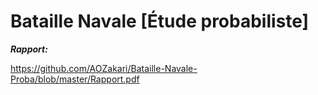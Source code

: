# Bataille Navale  [Étude probabiliste]

***Rapport:***

https://github.com/AOZakari/Bataille-Navale-Proba/blob/master/Rapport.pdf
